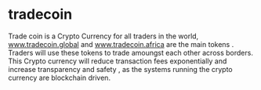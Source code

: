# tradecoin
Trade coin is a Crypto Currency for all traders in the world, www.tradecoin.global and www.tradecoin.africa are the main tokens . Traders will use these tokens to trade amoungst each other across borders. This Crypto currency will reduce transaction fees exponentially and increase transparency and safety , as the systems running the crypto currency are blockchain driven. 
